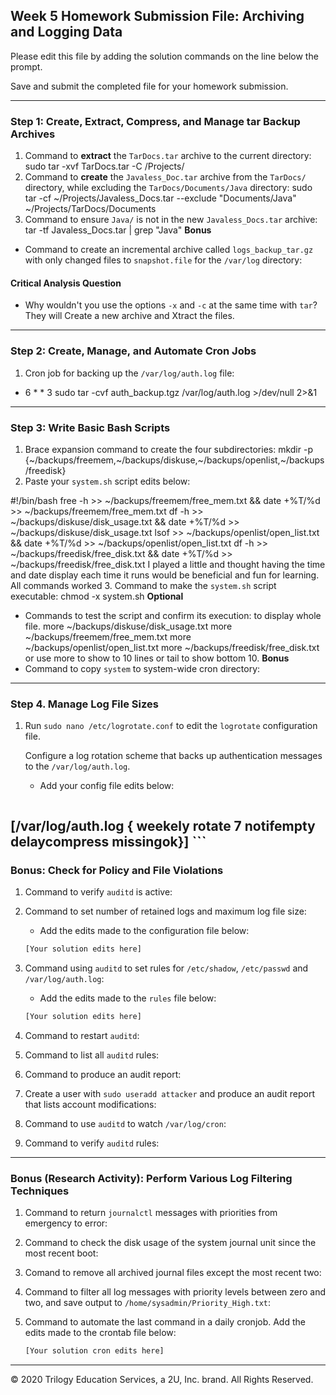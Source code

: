 ## Week 5 Homework Submission File: Archiving and Logging Data

Please edit this file by adding the solution commands on the line below the prompt.

Save and submit the completed file for your homework submission.

---

### Step 1: Create, Extract, Compress, and Manage tar Backup Archives

1. Command to **extract** the `TarDocs.tar` archive to the current directory:
sudo tar -xvf TarDocs.tar -C /Projects/
2. Command to **create** the `Javaless_Doc.tar` archive from the `TarDocs/` directory, while excluding the `TarDocs/Documents/Java` directory:
sudo tar -cf ~/Projects/Javaless_Docs.tar --exclude "Documents/Java" ~/Projects/TarDocs/Documents
3. Command to ensure `Java/` is not in the new `Javaless_Docs.tar` archive:
tar -tf Javaless_Docs.tar | grep "Java"
**Bonus** 
- Command to create an incremental archive called `logs_backup_tar.gz` with only changed files to `snapshot.file` for the `/var/log` directory:

#### Critical Analysis Question

- Why wouldn't you use the options `-x` and `-c` at the same time with `tar`?
They will Create a new archive and Xtract the files.
---

### Step 2: Create, Manage, and Automate Cron Jobs

1. Cron job for backing up the `/var/log/auth.log` file:
* 6 * * 3 sudo tar -cvf auth_backup.tgz /var/log/auth.log >/dev/null 2>&1
---

### Step 3: Write Basic Bash Scripts

1. Brace expansion command to create the four subdirectories:
mkdir -p  {~/backups/freemem,~/backups/diskuse,~/backups/openlist,~/backups/freedisk}
2. Paste your `system.sh` script edits below:

#!/bin/bash
free -h >> ~/backups/freemem/free_mem.txt && date +%T/%d >> ~/backups/freemem/free_mem.txt
df -h >> ~/backups/diskuse/disk_usage.txt && date +%T/%d >> ~/backups/diskuse/disk_usage.txt
lsof >> ~/backups/openlist/open_list.txt && date +%T/%d >> ~/backups/openlist/open_list.txt
df -h >> ~/backups/freedisk/free_disk.txt && date +%T/%d >> ~/backups/freedisk/free_disk.txt
    I played a little and thought having the time and date display each time it runs would be beneficial and fun for learning.  All commands worked
3. Command to make the `system.sh` script executable:
chmod -x system.sh
**Optional**
- Commands to test the script and confirm its execution:
to display whole file.
more ~/backups/diskuse/disk_usage.txt 
more ~/backups/freemem/free_mem.txt 
more ~/backups/openlist/open_list.txt 
more ~/backups/freedisk/free_disk.txt
or use more to show to 10 lines or tail to show bottom 10. 
**Bonus**
- Command to copy `system` to system-wide cron directory:

---

### Step 4. Manage Log File Sizes
 
1. Run `sudo nano /etc/logrotate.conf` to edit the `logrotate` configuration file. 

    Configure a log rotation scheme that backs up authentication messages to the `/var/log/auth.log`.

    - Add your config file edits below:

    ```bash
[/var/log/auth.log {
weekely
rotate 7
notifempty
delaycompress
missingok}]
    ```
---

### Bonus: Check for Policy and File Violations

1. Command to verify `auditd` is active:

2. Command to set number of retained logs and maximum log file size:

    - Add the edits made to the configuration file below:

    ```bash
    [Your solution edits here]
    ```

3. Command using `auditd` to set rules for `/etc/shadow`, `/etc/passwd` and `/var/log/auth.log`:


    - Add the edits made to the `rules` file below:

    ```bash
    [Your solution edits here]
    ```

4. Command to restart `auditd`:

5. Command to list all `auditd` rules:

6. Command to produce an audit report:

7. Create a user with `sudo useradd attacker` and produce an audit report that lists account modifications:

8. Command to use `auditd` to watch `/var/log/cron`:

9. Command to verify `auditd` rules:

---

### Bonus (Research Activity): Perform Various Log Filtering Techniques

1. Command to return `journalctl` messages with priorities from emergency to error:

1. Command to check the disk usage of the system journal unit since the most recent boot:

1. Comand to remove all archived journal files except the most recent two:


1. Command to filter all log messages with priority levels between zero and two, and save output to `/home/sysadmin/Priority_High.txt`:

1. Command to automate the last command in a daily cronjob. Add the edits made to the crontab file below:

    ```bash
    [Your solution cron edits here]
    ```

---
© 2020 Trilogy Education Services, a 2U, Inc. brand. All Rights Reserved.
